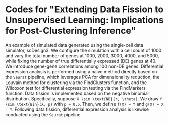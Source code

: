 # Codes for "Extending Data Fission to Unsupervised Learning: Implications for Post-Clustering Inference"
An example of simulated data generated using the single-cell data simulator, scDesign3. We configure the simulation with a cell count of 1000 and vary the total number of genes at 1000, 2000, 3000, 4000, and 5000, while fixing the number of true differentially expressed (DE) genes at 40. We introduce gene-gene correlations among 100 non-DE genes. Differential expression analysis is performed using a naive method directly based on the `Seurat` pipeline, which leverages PCA for dimensionality reduction, the Louvain method for clustering via the FindClusters function, and the Wilcoxon test for differential expression testing via the FindMarkers function. Data fission is implemented based on the negative binomial distribution. Specifically, suppose `X \sim \text{NB}(r, \theta)`. We draw ` Y \sim \text{Bin}(X, p) ` with `p = 0.5`. Then, we define `f(X) = Y`  and `g(X) = X - Y`. Following data fission, differential expression analysis is likewise conducted using the  `Seurat` pipeline.
